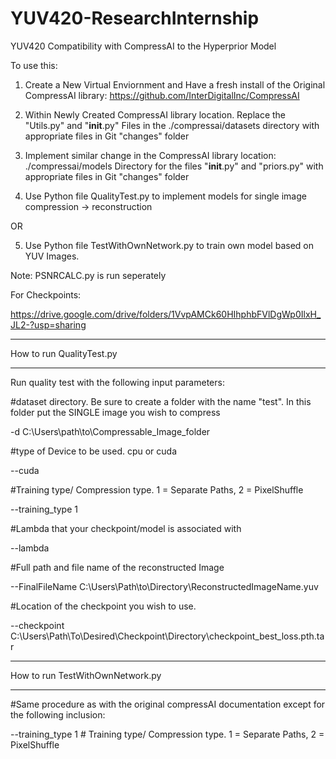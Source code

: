 # YUV420-ResearchInternship
YUV420 Compatibility with CompressAI to the Hyperprior Model

To use this:

1) Create a New Virtual Enviornment and Have a fresh install of the Original CompressAI library:
https://github.com/InterDigitalInc/CompressAI

2) Within Newly Created CompressAI library location. Replace the "Utils.py" and "__init__.py" Files in the ./compressai/datasets directory with appropriate files in Git "changes" folder
5) Implement similar change in the CompressAI library location: ./compressai/models Directory for the files "__init__.py" and "priors.py" with appropriate files in Git "changes" folder

4) Use Python file QualityTest.py to implement models for single image compression -> reconstruction

OR

5) Use Python file TestWithOwnNetwork.py to train own model based on YUV Images.


Note: PSNRCALC.py is run seperately

For Checkpoints:

https://drive.google.com/drive/folders/1VvpAMCk60HIhphbFVlDgWp0IlxH_JL2-?usp=sharing

********************************
How to run QualityTest.py
********************************

Run quality test with the following input parameters:

  
#dataset directory. Be sure to create a folder with the name "test". In this folder put the SINGLE image you wish to compress

-d C:\Users\path\to\Compressable_Image_folder 

#type of Device to be used. cpu or cuda

--cuda  

#Training type/ Compression type. 1 = Separate Paths, 2 = PixelShuffle

--training_type 1  


#Lambda that your checkpoint/model is associated with

--lambda 
 
#Full path and file name of the reconstructed Image

--FinalFileName C:\Users\Path\to\Directory\ReconstructedImageName.yuv  

#Location of the checkpoint you wish to use.

--checkpoint C:\Users\Path\To\Desired\Checkpoint\Directory\checkpoint_best_loss.pth.tar

********************************
How to run TestWithOwnNetwork.py
********************************

#Same procedure as with the original compressAI documentation except for the following inclusion:


--training_type 1   # Training type/ Compression type. 1 = Separate Paths, 2 = PixelShuffle


